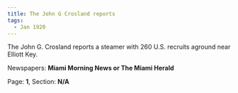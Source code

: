 ```yaml
---  
title: The John G Crosland reports  
tags:  
  - Jan 1920  
---  
```

  
The John G. Crosland reports a steamer with 260 U.S. recruits aground near Elliott Key.  
  
Newspapers: **Miami Morning News or The Miami Herald**  
  
Page: **1**, Section: **N/A** 
